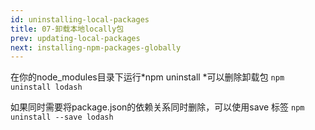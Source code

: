 ```yaml
---
id: uninstalling-local-packages
title: 07-卸载本地locally包
prev: updating-local-packages
next: installing-npm-packages-globally
---
```


在你的node_modules目录下运行*npm uninstall <package>*可以删除卸载<package>包
`npm uninstall lodash`

如果同时需要将package.json的依赖关系同时删除，可以使用save 标签
`npm uninstall --save lodash`